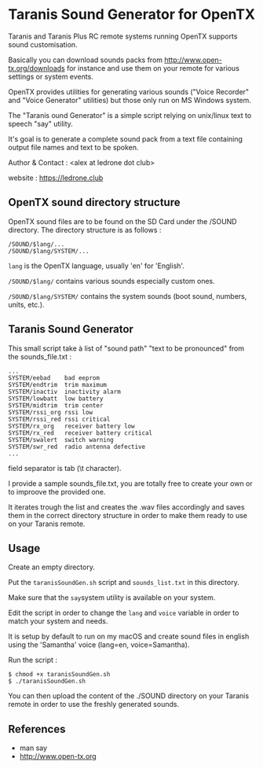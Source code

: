 # Taranis Sound Generator for OpenTX

Taranis and Taranis Plus RC remote systems running OpenTX supports sound customisation. 

Basically you can download sounds packs from http://www.open-tx.org/downloads for instance and use them on your remote for various settings or system events.

OpenTX provides utilities for generating various sounds ("Voice Recorder" and "Voice Generator" utilities) but those only run on MS Windows system.

The "Taranis ound Generator" is a simple script relying on unix/linux text to speech "say" utility. 

It's goal is to generate a complete sound pack from a text file containing output file names and text to be spoken.

Author & Contact : \<alex at ledrone dot club>

website : https://ledrone.club

## OpenTX sound directory structure

OpenTX sound files are to be found on the SD Card under the /SOUND directory. The directory structure is as follows :

```
/SOUND/$lang/...
/SOUND/$lang/SYSTEM/...
```

```lang``` is the OpenTX language, usually 'en' for 'English'.

```/SOUND/$lang/``` contains various sounds especially custom ones.

```/SOUND/$lang/SYSTEM/``` contains the system sounds (boot sound, numbers, units, etc.).

## Taranis Sound Generator

This small script take à list of "sound path" "text to be pronounced" from the sounds_file.txt :

```
...
SYSTEM/eebad	bad eeprom
SYSTEM/endtrim	trim maximum
SYSTEM/inactiv	inactivity alarm
SYSTEM/lowbatt	low battery
SYSTEM/midtrim	trim center
SYSTEM/rssi_org	rssi low
SYSTEM/rssi_red	rssi critical
SYSTEM/rx_org	receiver battery low
SYSTEM/rx_red	receiver battery critical
SYSTEM/swalert	switch warning
SYSTEM/swr_red	radio antenna defective
...
```

field separator is tab (\t character).

I provide a sample sounds_file.txt, you are totally free to create your own or to improove the provided one.

It iterates trough the list and creates the .wav files accordingly and saves them in the correct directory structure in order to make them ready to use on your Taranis remote.


## Usage

Create an empty directory.

Put the ```taranisSoundGen.sh``` script and ```sounds_list.txt``` in this directory.

Make sure that the ```say```system utility is available on your system.

Edit the script in order to change the ```lang``` and ```voice``` variable in order to match your system and needs.

It is setup by default to run on my macOS and create sound files in english using the 'Samantha' voice (lang=en, voice=Samantha).

Run the script :

```
$ chmod +x taranisSoundGen.sh
$ ./taranisSoundGen.sh
```

You can then upload the content of the ./SOUND directory on your Taranis remote in order to use the freshly generated sounds.

## References 

 * man say
 * http://www.open-tx.org
 
 



